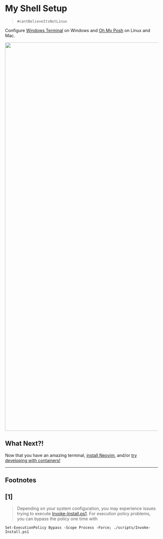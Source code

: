 My Shell Setup
==============
> `#cantBelieveItsNotLinux`

Configure [Windows Terminal](https://www.microsoft.com/store/productId/9N0DX20HK701) on Windows and [Oh My Posh](https://ohmyposh.dev/) on Linux and Mac.

<div align="center">
    <a href="#"><img alt="Windows Terminal in action!" src="http://www.jasonwohlgemuth.com/env/images/env_terminal_demo.gif" alt="So pretty!" width="1280"/></a>
</div>

What Next?!
-----------
Now that you have an amazing terminal, [install Neovim](https://github.com/jhwohlgemuth/my-neovim-setup), and/or [try developing with containers!](https://github.com/jhwohlgemuth/env/tree/master/dev-with-containers)


-------------

**Footnotes**
-------------

[1]
---
> Depending on your system configuration, you may experience issues trying to execute [Invoke-Install.ps1](./scripts/Invoke-Install.ps1).
> For execution policy problems, you can bypass the policy one time with

```
Set-ExecutionPolicy Bypass -Scope Process -Force; ./scripts/Invoke-Install.ps1
```